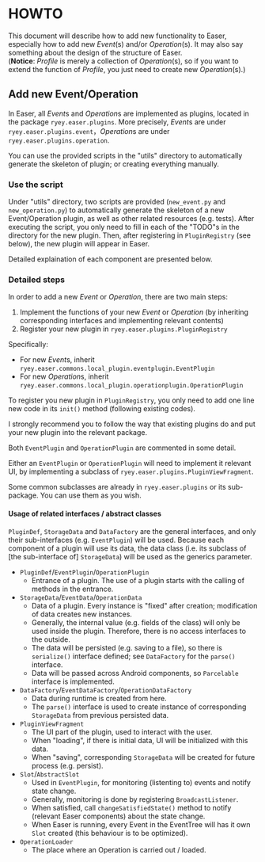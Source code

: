 HOWTO
======

This document will describe how to add new functionality to Easer, especially how to add new *Event*(s) and/or *Operation*(s). It may also say something about the design of the structure of Easer.  
(**Notice**: *Profile* is merely a collection of *Operation*(s), so if you want to extend the function of *Profile*, you just need to create new *Operation*(s).)

Add new Event/Operation
------

In Easer, all *Event*s and *Operation*s are implemented as plugins, located in the package `ryey.easer.plugins`. More precisely, *Event*s are under `ryey.easer.plugins.event`，*Operation*s are under `ryey.easer.plugins.operation`.

You can use the provided scripts in the "utils" directory to automatically generate the skeleton of plugin; or creating everything manually.

### Use the script
Under "utils" directory, two scripts are provided (`new_event.py` and `new_operation.py`) to automatically generate the skeleton of a new Event/Operation plugin, as well as other related resources (e.g. tests).
After executing the script, you only need to fill in each of the "TODO"s in the directory for the new plugin. Then, after registering in `PluginRegistry` (see below), the new plugin will appear in Easer.

Detailed explaination of each component are presented below.

### Detailed steps

In order to add a new *Event* or *Operation*, there are two main steps:

1. Implement the functions of your new *Event* or *Operation* (by inheriting corresponding interfaces and implementing relevant contents)
2. Register your new plugin in `ryey.easer.plugins.PluginRegistry`

Specifically:

* For new *Event*s, inherit `ryey.easer.commons.local_plugin.eventplugin.EventPlugin`
* For new *Operation*s, inherit `ryey.easer.commons.local_plugin.operationplugin.OperationPlugin`

To register you new plugin in `PluginRegistry`, you only need to add one line new code in its `init()` method (following existing codes).

I strongly recommend you to follow the way that existing plugins do and put your new plugin into the relevant package.

Both `EventPlugin` and `OperationPlugin` are commented in some detail.

Either an `EventPlugin` or `OperationPlugin` will need to implement it relevant UI, by implementing a subclass of `ryey.easer.plugins.PluginViewFragment`.

Some common subclasses are already in `ryey.easer.plugins` or its sub-package. You can use them as you wish.

#### Usage of related interfaces / abstract classes

`PluginDef`, `StorageData` and `DataFactory` are the general interfaces, and only their sub-interfaces (e.g. `EventPlugin`) will be used. Because each component of a plugin will use its data, the data class (i.e. its subclass of [the sub-interface of] `StorageData`) will be used as the generics parameter.

* `PluginDef`/`EventPlugin`/`OperationPlugin`
	* Entrance of a plugin. The use of a plugin starts with the calling of methods in the entrance.
* `StorageData`/`EventData`/`OperationData`
	* Data of a plugin. Every instance is "fixed" after creation; modification of data creates new instances.
	* Generally, the internal value (e.g. fields of the class) will only be used inside the plugin. Therefore, there is no access interfaces to the outside.
	* The data will be persisted (e.g. saving to a file), so there is `serialize()` interface defined; see `DataFactory` for the `parse()` interface.
	* Data will be passed across Android components, so `Parcelable` interface is implemented.
* `DataFactory`/`EventDataFactory`/`OperationDataFactory`
	* Data during runtime is created from here.
	* The `parse()` interface is used to create instance of corresponding `StorageData` from previous persisted data.
* `PluginViewFragment`
	* The UI part of the plugin, used to interact with the user.
	* When "loading", if there is initial data, UI will be initialized with this data.
	* When "saving", corresponding `StorageData` will be created for future process (e.g. persist).
* `Slot`/`AbstractSlot`
	* Used in `EventPlugin`, for monitoring (listenting to) events and notify state change.
	* Generally, monitoring is done by registering `BroadcastListener`.
	* When satisfied, call `changeSatisfiedState()` method to notify (relevant Easer components) about the state change.
	* When Easer is running, every Event in the EventTree will has it own `Slot` created (this behaviour is to be optimized).
* `OperationLoader`
	* The place where an Operation is carried out / loaded.


